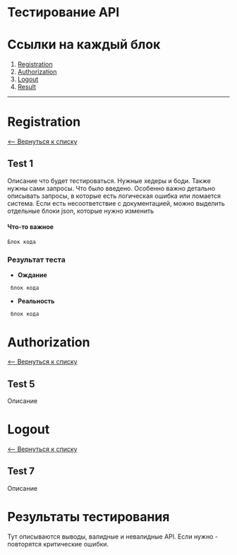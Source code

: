 # Тестирование API 
# Ссылки на каждый блок
1. [Registration](#registration)
2. [Authorization](#authorization)
3. [Logout](#logout)
4. [Result](#Результаты-тестирования)
---

# Registration
[<-- Вернуться к списку](#ссылки-на-каждый-блок)
## Test 1
Описание что будет тестироваться. Нужные хедеры и боди. Также нужны сами запросы. Что было введено. Особенно важно детально описывать
запросы, в которые есть логическая ошибка или ломается система. Если есть несоответствие с документацией, можно выделить отдельные
блоки json, которые нужно изменить

#### Что-то важное 

```
Блок кода
```

### Результат теста
* **Ождание**
```
 блок кода
 ```
 * **Реальность**
```
 блок кода
 ```
 
 
 # Authorization
[<-- Вернуться к списку](#ссылки-на-каждый-блок)
 ## Test 5
 Описание
 
 
 # Logout
[<-- Вернуться к списку](#ссылки-на-каждый-блок)
 ## Test 7
 Описание
 
 # Результаты тестирования
 Тут описываются выводы, валидные и невалидные API. Если нужно - повторятся критические ошибки.
 
